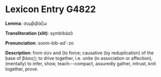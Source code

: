 # Lexicon Entry G4822

**Lemma**: συμβιβάζω

**Transliteration (xlit)**: symbibázō

**Pronunciation**: soom-bib-ad'-zo

**Description**:
from σύν and  (to force; causative (by reduplication) of the base of βάσις); to drive together, i.e. unite (in association or affection), (mentally) to infer, show, teach:--compact, assuredly gather, intrust, knit together, prove.
